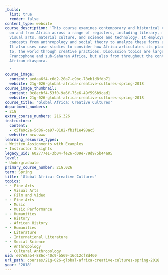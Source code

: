 ```yaml
---
_build:
  list: true
  render: false
content_type: website
course_description: 'This course examines contemporary and historical cultural production
  on and from Africa across a range of registers, including literary, musical and
  visual arts, material culture, and science and technology. It employs key theoretical
  concepts from anthropology and social theory to analyze these forms and phenomena.
  It also uses case studies to consider how Africa articulates its place in, and relationship
  to, the world through creative practices. Discussion topics are largely drawn from
  Francophone and sub-Saharan Africa, but also from throughout the continent and the
  African diaspora.

  '
course_image:
  content: aedaa6f4-c6d2-20a7-c9bc-78eb1d8fdb71
  website: 21g-026-global-africa-creative-cultures-spring-2018
course_image_thumbnail:
  content: 0c8ecbf4-53f0-9a6f-75e6-49f596b9cad1
  website: 21g-026-global-africa-creative-cultures-spring-2018
course_title: 'Global Africa: Creative Cultures'
department_numbers:
- 21G
extra_course_numbers: 21G.326
instructors:
  content:
  - c5fe9c2a-5d86-ce97-8182-fb1f1e498ac5
  website: ocw-www
learning_resource_types:
- Written Assignments with Examples
- Instructor Insights
legacy_uid: 602777e1-3b04-fe26-d09e-79d975b44a95
level:
- Undergraduate
primary_course_number: 21G.026
term: Spring
title: 'Global Africa: Creative Cultures'
topics:
- - Fine Arts
  - Visual Arts
  - Film and Video
- - Fine Arts
  - Music
  - Music Performance
- - Humanities
  - History
  - African History
- - Humanities
  - Literature
  - International Literature
- - Social Science
  - Anthropology
  - Cultural Anthropology
uid: e07e8ab4-886c-40c9-b569-16d12cf8d460
url_path: courses/21g-026-global-africa-creative-cultures-spring-2018
year: '2018'
---
```

